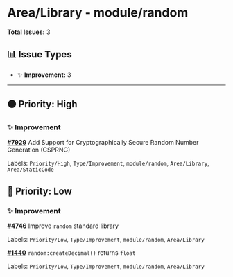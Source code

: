 # Area/Library - module/random

**Total Issues:** 3

## 📊 Issue Types

- ✨ **Improvement:** 3

---

## 🟠 Priority: High

### ✨ Improvement

**[#7929](https://github.com/ballerina-platform/ballerina-library/issues/7929)** Add Support for Cryptographically Secure Random Number Generation (CSPRNG)

Labels: `Priority/High`, `Type/Improvement`, `module/random`, `Area/Library`, `Area/StaticCode`

## 🔵 Priority: Low

### ✨ Improvement

**[#4746](https://github.com/ballerina-platform/ballerina-library/issues/4746)** Improve `random` standard library

Labels: `Priority/Low`, `Type/Improvement`, `module/random`, `Area/Library`

**[#1440](https://github.com/ballerina-platform/ballerina-library/issues/1440)** `random:createDecimal()` returns `float`

Labels: `Priority/Low`, `Type/Improvement`, `module/random`, `Area/Library`

